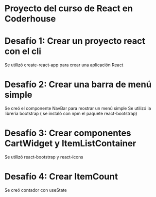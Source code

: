 # Proyecto del curso de React en Coderhouse

# Desafío 1: Crear un proyecto react con el cli
Se utilizó create-react-app para crear una aplicación React

# Desafío 2: Crear una barra de menú simple
Se creó el componente NavBar para mostrar un menú simple
Se utilizó la librería bootstrap ( se instaló con npm el paquete react-bootstrap)
# Desafío 3: Crear componentes CartWidget y ItemListContainer
Se utilizó react-bootstrap y react-icons
# Desafío 4: Crear ItemCount
Se creó contador con useState
